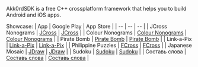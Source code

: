 Akk0rdSDK is a free C++ crossplatform framework that helps you to build Android and iOS apps.

Showcase:
| App |  Google Play | App Store |
| -- | -- | -- |
| JCross Nonograms | [JCross](https://play.google.com/store/apps/details?id=org.popapp.jc) | [JCross](https://apps.apple.com/app/id1013587052) |
| Colour Nonograms | [Colour Nonograms](https://play.google.com/store/apps/details?id=org.popapp.nonograms) | [Colour Nonograms](https://apps.apple.com/app/id1587839728) |
| Pirate Bomb | [Pirate Bomb](https://play.google.com/store/apps/details?id=org.akk0rdsdk.PirateBomb) | [Pirate Bomb](https://apps.apple.com/app/id1482437026) |
| Link-a-Pix | [Link-a-Pix](https://play.google.com/store/apps/details?id=org.popapp.color_fcross) | [Link-a-Pix](https://apps.apple.com/app/id1147212126) |
| Philippine Puzzles | [FCross](https://play.google.com/store/apps/details?id=org.popapp.fcross) | [FCross](https://apps.apple.com/app/id1091290034) |
| Japanese Mosaic | [JDraw](https://play.google.com/store/apps/details?id=org.popapp.jdraw) | [JDraw](https://apps.apple.com/app/id1113501306) |
| Sudoku | [Sudoku](https://play.google.com/store/apps/details?id=org.popapp.sudoku) | [Sudoku](https://apps.apple.com/app/id1446860030) |
| Составь слова | [Составь слова](https://play.google.com/store/apps/details?id=com.popapp.WordsRu) | [Составь слова](https://apps.apple.com/app/id960409308) |